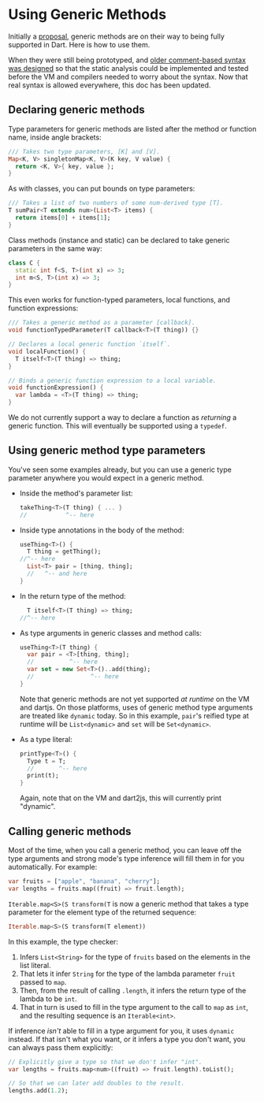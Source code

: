 # Using Generic Methods

Initially a [proposal][], generic methods are on their way to being fully
supported in Dart. Here is how to use them.

[proposal]: https://github.com/leafpetersen/dep-generic-methods/blob/master/proposal.md

When they were still being prototyped, and [older comment-based syntax was
designed][old] so that the static analysis could be implemented and tested
before the VM and compilers needed to worry about the syntax. Now that real
syntax is allowed everywhere, this doc has been updated.

[old]: GENERIC_METHOD_COMMENTS.md

## Declaring generic methods

Type parameters for generic methods are listed after the method or function
name, inside angle brackets:

```dart
/// Takes two type parameters, [K] and [V].
Map<K, V> singletonMap<K, V>(K key, V value) {
  return <K, V>{ key, value };
}
```

As with classes, you can put bounds on type parameters:

```dart
/// Takes a list of two numbers of some num-derived type [T].
T sumPair<T extends num>(List<T> items) {
  return items[0] + items[1];
}
```

Class methods (instance and static) can be declared to take generic parameters
in the same way:

```dart
class C {
  static int f<S, T>(int x) => 3;
  int m<S, T>(int x) => 3;
}
```

This even works for function-typed parameters, local functions, and function
expressions:

```dart
/// Takes a generic method as a parameter [callback].
void functionTypedParameter(T callback<T>(T thing)) {}

// Declares a local generic function `itself`.
void localFunction() {
  T itself<T>(T thing) => thing;
}

// Binds a generic function expression to a local variable.
void functionExpression() {
  var lambda = <T>(T thing) => thing;
}
```

We do not currently support a way to declare a function as *returning* a generic
function. This will eventually be supported using a `typedef`.

## Using generic method type parameters

You've seen some examples already, but you can use a generic type parameter
anywhere you would expect in a generic method.

* Inside the method's parameter list:

    ```dart
    takeThing<T>(T thing) { ... }
    //           ^-- here
    ```

* Inside type annotations in the body of the method:

    ```dart
    useThing<T>() {
      T thing = getThing();
    //^-- here
      List<T> pair = [thing, thing];
      //   ^-- and here
    }
    ```

* In the return type of the method:

    ```dart
      T itself<T>(T thing) => thing;
    //^-- here
    ```

* As type arguments in generic classes and method calls:

    ```dart
    useThing<T>(T thing) {
      var pair = <T>[thing, thing];
      //          ^-- here
      var set = new Set<T>()..add(thing);
      //                ^-- here
    }
    ```

    Note that generic methods are not yet supported *at runtime* on the VM and
    dartjs. On those platforms, uses of generic method type arguments are
    treated like `dynamic` today. So in this example, `pair`'s reified type at
    runtime will be `List<dynamic>` and `set` will be `Set<dynamic>`.

* As a type literal:

    ```dart
    printType<T>() {
      Type t = T;
      //       ^-- here
      print(t);
    }
    ```

    Again, note that on the VM and dart2js, this will currently print "dynamic".

## Calling generic methods

Most of the time, when you call a generic method, you can leave off the type
arguments and strong mode's type inference will fill them in for you
automatically. For example:

```dart
var fruits = ["apple", "banana", "cherry"];
var lengths = fruits.map((fruit) => fruit.length);
```

`Iterable.map<S>(S transform(T` is now a generic method that takes a type
parameter for the element type of the returned sequence:

```dart
Iterable.map<S>(S transform(T element))
```

In this example, the type checker:

1. Infers `List<String>` for the type of `fruits` based on the elements in the
   list literal.
2. That lets it infer `String` for the type of the lambda parameter `fruit`
   passed to `map`.
3. Then, from the result of calling `.length`, it infers the return type of the
   lambda to be `int`.
4. That in turn is used to fill in the type argument to the call to `map` as
   `int`, and the resulting sequence is an `Iterable<int>`.

If inference *isn't* able to fill in a type argument for you, it uses `dynamic`
instead. If that isn't what you want, or it infers a type you don't want, you
can always pass them explicitly:

```dart
// Explicitly give a type so that we don't infer "int".
var lengths = fruits.map<num>((fruit) => fruit.length).toList();

// So that we can later add doubles to the result.
lengths.add(1.2);
```
